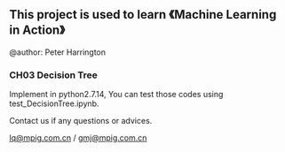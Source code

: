 ## This project is used to learn 《Machine Learning in Action》
@author: Peter Harrington
### CH03 Decision Tree 
Implement in python2.7.14, You can test those codes using test_DecisionTree.ipynb.

Contact us if any questions or advices.

lq@mpig.com.cn / gmj@mpig.com.cn
